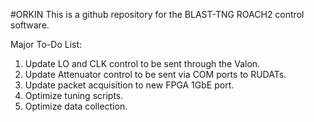 #ORKIN
This is a github repository for the BLAST-TNG ROACH2 control software.

Major To-Do List:

1. Update LO and CLK control to be sent through the Valon.
2. Update Attenuator control to be sent via COM ports to RUDATs.
3. Update packet acquisition to new FPGA 1GbE port.
4. Optimize tuning scripts.
5. Optimize data collection.
